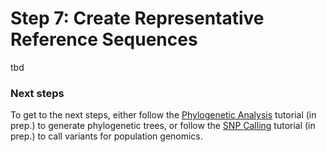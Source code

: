 # Step 7: Create Representative Reference Sequences

tbd

### Next steps
To get to the next steps, either follow the [Phylogenetic Analysis](https://github.com/scrameri/CaptureAl/blob/master/SNP_calling.md) tutorial (in prep.) to generate phylogenetic trees, or follow the [SNP Calling](https://github.com/scrameri/CaptureAl/blob/master/SNP_calling.md) tutorial (in prep.) to call variants for population genomics.
